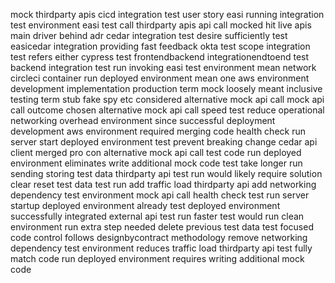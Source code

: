 mock thirdparty apis cicd integration test user story easi running integration test environment easi test call thirdparty apis api call mocked hit live apis main driver behind adr cedar integration test desire sufficiently test easicedar integration providing fast feedback okta test scope integration test refers either cypress test frontendbackend integrationendtoend test backend integration test run invoking easi test environment mean network circleci container run deployed environment mean one aws environment development implementation production term mock loosely meant inclusive testing term stub fake spy etc considered alternative mock api call mock api call outcome chosen alternative mock api call speed test reduce operational networking overhead environment since successful deployment development aws environment required merging code health check run server start deployed environment test prevent breaking change cedar api client merged pro con alternative mock api call test code run deployed environment eliminates write additional mock code test take longer run sending storing test data thirdparty api test run would likely require solution clear reset test data test run add traffic load thirdparty api add networking dependency test environment mock api call health check test run server startup deployed environment already test deployed environment successfully integrated external api test run faster test would run clean environment run extra step needed delete previous test data test focused code control follows designbycontract methodology remove networking dependency test environment reduces traffic load thirdparty api test fully match code run deployed environment requires writing additional mock code